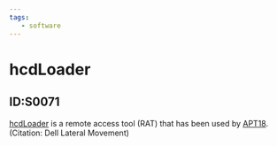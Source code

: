 ```yaml
---
tags:
   - software
---
```

# hcdLoader
## ID:S0071
[hcdLoader](software/S0071) is a remote access tool (RAT) that has been used by [APT18](groups/G0026). (Citation: Dell Lateral Movement)
